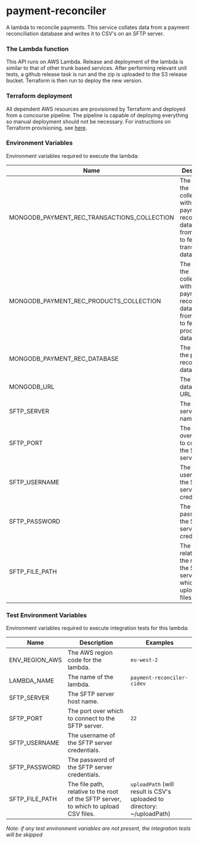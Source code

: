 # payment-reconciler
A lambda to reconcile payments. This service collates data from a payment reconciliation 
database and writes it to CSV's on an SFTP server.

### The Lambda function
This API runs on AWS Lambda. Release and deployment of the lambda is similar to that of other trunk based services. 
After performing relevant unit tests, a github release task is run and the zip is uploaded to the S3 release bucket. 
Terraform is then run to deploy the new version. 

### Terraform deployment
All dependent AWS resources are provisioned by Terraform and deployed from a concourse pipeline.
The pipeline is capable of deploying everything so manual deployment should not be necessary. For
instructions on Terraform provisioning, see [here](/terraform/README.md).

### Environment Variables
Environment variables required to execute the lambda:

Name                                             | Description                                                                                                   | Examples
------------------------------------------------ | --------------------------------------------------------------------------------------------------------------|--------------------------------------------------------------------------
MONGODB_PAYMENT_REC_TRANSACTIONS_COLLECTION      | The name of the collection within the payment reconciliation database from which to fetch transactions data.  |                 
MONGODB_PAYMENT_REC_PRODUCTS_COLLECTION          | The name of the collection within the payment reconciliation database from which to fetch products data.      |                              
MONGODB_PAYMENT_REC_DATABASE                     | The name of the payment reconciliation database.                                                              | 
MONGODB_URL                                      | The Mongo database URL.                                                                                       | `mongodb://<mongo_host>:27017`
SFTP_SERVER                                      | The SFTP server host name.                                                                                    | 
SFTP_PORT                                        | The port over which to connect to the SFTP server.                                                            | `22`
SFTP_USERNAME                                    | The username of the SFTP server credentials.                                                                  | 
SFTP_PASSWORD                                    | The password of the SFTP server credentials.                                                                  |
SFTP_FILE_PATH                                   | The file path, relative to the root of the SFTP server, to which to upload CSV files.                         | `uploadPath` (will result is CV's uploaded to directory: ~/uploadPath)

### Test Environment Variables
Environment variables required to execute integration tests for this lambda:

Name                | Description                                                                           | Examples
--------------------| --------------------------------------------------------------------------------------|--------------------------------------------------------------------------
ENV_REGION_AWS      | The AWS region code for the lambda.                                                   | `eu-west-2`         
LAMBDA_NAME         | The name of the lambda.                                                               | `payment-reconciler-cidev`                             
SFTP_SERVER         | The SFTP server host name.                                                            | 
SFTP_PORT           | The port over which to connect to the SFTP server.                                    | `22`
SFTP_USERNAME       | The username of the SFTP server credentials.                                          | 
SFTP_PASSWORD       | The password of the SFTP server credentials.                                          |
SFTP_FILE_PATH      | The file path, relative to the root of the SFTP server, to which to upload CSV files. | `uploadPath` (will result is CSV's uploaded to directory: ~/uploadPath)

_Note: if any test environment variables are not present, the integration tests will be skipped_
